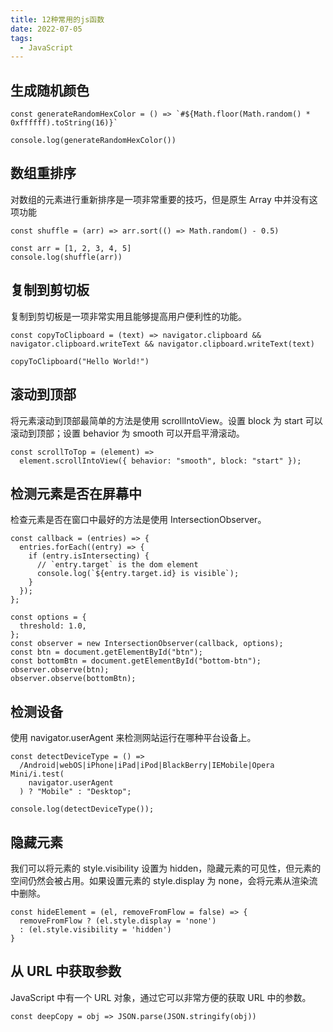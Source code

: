 ```yaml
---
title: 12种常用的js函数
date: 2022-07-05
tags:
  - JavaScript
---
```

## 生成随机颜色

```stylus
const generateRandomHexColor = () => `#${Math.floor(Math.random() * 0xffffff).toString(16)}`

console.log(generateRandomHexColor())
```

## 数组重排序

对数组的元素进行重新排序是一项非常重要的技巧，但是原生 Array 中并没有这项功能

```stylus
const shuffle = (arr) => arr.sort(() => Math.random() - 0.5)

const arr = [1, 2, 3, 4, 5]
console.log(shuffle(arr))
```

## 复制到剪切板

复制到剪切板是一项非常实用且能够提高用户便利性的功能。

```stylus
const copyToClipboard = (text) => navigator.clipboard && navigator.clipboard.writeText && navigator.clipboard.writeText(text)

copyToClipboard("Hello World!")
```

## 滚动到顶部

将元素滚动到顶部最简单的方法是使用 scrollIntoView。设置 block 为 start 可以滚动到顶部；设置 behavior 为 smooth 可以开启平滑滚动。

```stylus
const scrollToTop = (element) => 
  element.scrollIntoView({ behavior: "smooth", block: "start" });
```

## 检测元素是否在屏幕中

检查元素是否在窗口中最好的方法是使用 IntersectionObserver。

```stylus
const callback = (entries) => {
  entries.forEach((entry) => {
    if (entry.isIntersecting) {
      // `entry.target` is the dom element
      console.log(`${entry.target.id} is visible`);
    }
  });
};

const options = {
  threshold: 1.0,
};
const observer = new IntersectionObserver(callback, options);
const btn = document.getElementById("btn");
const bottomBtn = document.getElementById("bottom-btn");
observer.observe(btn);
observer.observe(bottomBtn);
```

## 检测设备

使用 navigator.userAgent 来检测网站运行在哪种平台设备上。

```stylus
const detectDeviceType = () =>
  /Android|webOS|iPhone|iPad|iPod|BlackBerry|IEMobile|Opera Mini/i.test(
    navigator.userAgent
  ) ? "Mobile" : "Desktop";

console.log(detectDeviceType());
```

## 隐藏元素

我们可以将元素的 style.visibility 设置为 hidden，隐藏元素的可见性，但元素的空间仍然会被占用。如果设置元素的 style.display 为 none，会将元素从渲染流中删除。

```stylus
const hideElement = (el, removeFromFlow = false) => {
  removeFromFlow ? (el.style.display = 'none')
  : (el.style.visibility = 'hidden')
}
```

## 从 URL 中获取参数

JavaScript 中有一个 URL 对象，通过它可以非常方便的获取 URL 中的参数。

```stylus
const deepCopy = obj => JSON.parse(JSON.stringify(obj))
```
